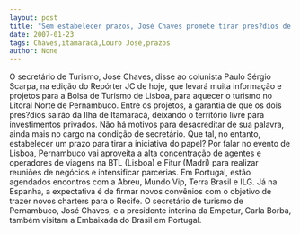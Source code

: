 ```yaml
---
layout: post
title: "Sem estabelecer prazos, José Chaves promete tirar pres?dios de Itamaracá"
date: 2007-01-23
tags: Chaves,itamaracá,Louro José,prazos
author: None
---
```

O secretário de Turismo, José Chaves, disse ao colunista Paulo Sérgio Scarpa, na edição do Repórter JC de hoje, que levará muita informação e projetos para a Bolsa de Turismo de Lisboa, para aquecer o turismo no Litoral Norte de Pernambuco. 
Entre os projetos, a garantia de que os dois pres?dios sairão da Ilha de Itamaracá, deixando o território livre para investimentos privados. 
Não há motivos para desacreditar de sua palavra, ainda mais no cargo na condição de secretário.
Que tal, no entanto, estabelecer um prazo para tirar a iniciativa do papel?
Por falar no evento de Lisboa, Pernambuco vai aproveita a alta concentração de agentes e operadores de viagens na BTL (Lisboa) e Fitur (Madri) para realizar reuniões de negócios e intensificar parcerias.
Em Portugal, estão agendados encontros com a Abreu, Mundo Vip, Terra Brasil e ILG. 
Já na Espanha, a expectativa é de firmar novos convênios com o objetivo de trazer novos charters para o Recife. O secretário de turismo de Pernambuco, José Chaves, e a presidente interina da Empetur, Carla Borba, também visitam a Embaixada do Brasil em Portugal. 